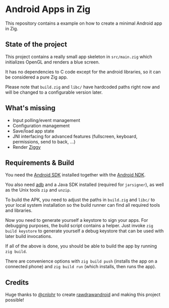# Android Apps in Zig

This repository contains a example on how to create a minimal Android app in Zig.

## State of the project
This project contains a really small app skeleton in `src/main.zig` which initializes OpenGL and renders a blue screen.

It has no dependencies to C code except for the android libraries, so it can be considered a pure Zig app.

Please note that `build.zig` and `libc/` have hardcoded paths right now and will be changed to a configurable version later.

## What's missing
- Input polling/event management
- Configuration management
- Save/load app state
- JNI interfacing for advanced features (fullscreen, keyboard, permissions, send to back, ...)
- Render [Ziggy](https://github.com/ziglang/logo/blob/master/ziggy.svg)

## Requirements & Build

You need the [Android SDK](https://developer.android.com/studio#command-tools) installed together with the [Android NDK](https://developer.android.com/ndk).

You also need [adb](https://developer.android.com/studio/command-line/adb) and a Java SDK installed (required for `jarsigner`), as well as the Unix tools `zip` and `unzip`.

To build the APK, you need to adjust the paths in `build.zig` and `libc/` to your local system installation so the build runner can find all required tools and libraries.

Now you need to generate yourself a keystore to sign your apps. For debugging purposes, the build script contains a helper. Just invoke `zig build keystore` to generate yourself a debug keystore that can be used with later build invocations. 

If all of the above is done, you should be able to build the app by running `zig build`.

There are convenience options with `zig build push` (installs the app on a connected phone) and `zig build run` (which installs, then runs the app).

## Credits
Huge thanks to [@cnlohr](https://github.com/cnlohr) to create [rawdrawandroid](https://github.com/cnlohr/rawdrawandroid) and making this project possible!